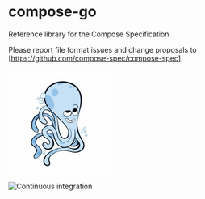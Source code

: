 # compose-go
Reference library for the Compose Specification

Please report file format issues and change proposals to [https://github.com/compose-spec/compose-spec].

![logo](logo.jpg)

![Continuous integration](https://github.com/compose-spec/compose-go/workflows/Continuous%20integration/badge.svg)
